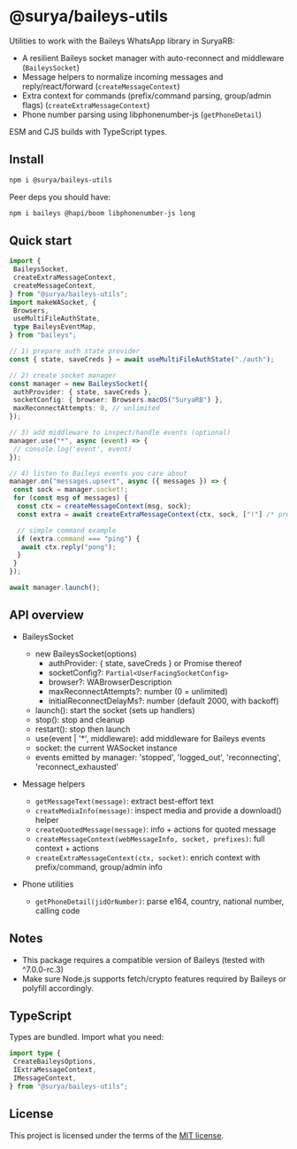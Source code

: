 # @surya/baileys-utils

Utilities to work with the Baileys WhatsApp library in SuryaRB:

- A resilient Baileys socket manager with auto-reconnect and middleware (`BaileysSocket`)
- Message helpers to normalize incoming messages and reply/react/forward (`createMessageContext`)
- Extra context for commands (prefix/command parsing, group/admin flags) (`createExtraMessageContext`)
- Phone number parsing using libphonenumber-js (`getPhoneDetail`)

ESM and CJS builds with TypeScript types.

## Install

```bash
npm i @surya/baileys-utils
```

Peer deps you should have:

```bash
npm i baileys @hapi/boom libphonenumber-js long
```

## Quick start

```ts
import {
 BaileysSocket,
 createExtraMessageContext,
 createMessageContext,
} from "@surya/baileys-utils";
import makeWASocket, {
 Browsers,
 useMultiFileAuthState,
 type BaileysEventMap,
} from "baileys";

// 1) prepare auth state provider
const { state, saveCreds } = await useMultiFileAuthState("./auth");

// 2) create socket manager
const manager = new BaileysSocket({
 authProvider: { state, saveCreds },
 socketConfig: { browser: Browsers.macOS("SuryaRB") },
 maxReconnectAttempts: 0, // unlimited
});

// 3) add middleware to inspect/handle events (optional)
manager.use("*", async (event) => {
 // console.log('event', event)
});

// 4) listen to Baileys events you care about
manager.on("messages.upsert", async ({ messages }) => {
 const sock = manager.socket!;
 for (const msg of messages) {
  const ctx = createMessageContext(msg, sock);
  const extra = await createExtraMessageContext(ctx, sock, ["!"] /* prefix */);

  // simple command example
  if (extra.command === "ping") {
   await ctx.reply("pong");
  }
 }
});

await manager.launch();
```

## API overview

- BaileysSocket

  - new BaileysSocket(options)
    - authProvider: { state, saveCreds } or Promise thereof
    - socketConfig?: `Partial<UserFacingSocketConfig>`
    - browser?: WABrowserDescription
    - maxReconnectAttempts?: number (0 = unlimited)
    - initialReconnectDelayMs?: number (default 2000, with backoff)
  - launch(): start the socket (sets up handlers)
  - stop(): stop and cleanup
  - restart(): stop then launch
  - use(event | '\*', middleware): add middleware for Baileys events
  - socket: the current WASocket instance
  - events emitted by manager: 'stopped', 'logged_out', 'reconnecting', 'reconnect_exhausted'

- Message helpers

  - `getMessageText(message)`: extract best-effort text
  - `createMediaInfo(message)`: inspect media and provide a download() helper
  - `createQuotedMessage(message)`: info + actions for quoted message
  - `createMessageContext(webMessageInfo, socket, prefixes)`: full context + actions
  - `createExtraMessageContext(ctx, socket)`: enrich context with prefix/command, group/admin info

- Phone utilities
  - `getPhoneDetail(jidOrNumber)`: parse e164, country, national number, calling code

## Notes

- This package requires a compatible version of Baileys (tested with ^7.0.0-rc.3)
- Make sure Node.js supports fetch/crypto features required by Baileys or polyfill accordingly.

## TypeScript

Types are bundled. Import what you need:

```ts
import type {
 CreateBaileysOptions,
 IExtraMessageContext,
 IMessageContext,
} from "@surya/baileys-utils";
```

## License

This project is licensed under the terms of the [MIT license](https://github.com/frierendv/surya/blob/main/LICENSE).
